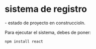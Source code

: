 <h1> sistema de registro </h1>
- estado de proyecto en construccioln.

Para ejecutar el sistema, debes de poner: 

```npm install react```

